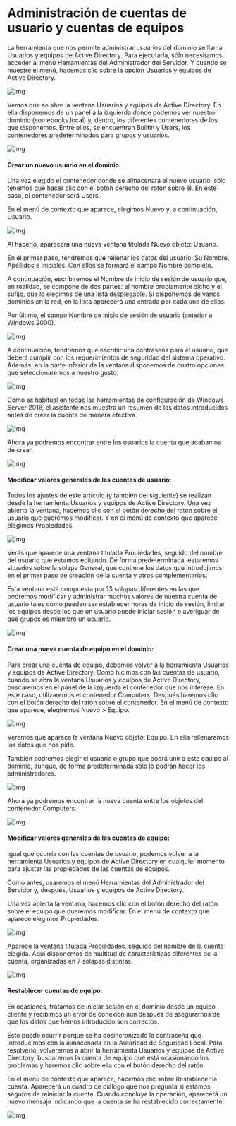 # Administración de cuentas de usuario y cuentas de equipos

La herramienta que nos permite administrar usuarios del dominio se llama Usuarios y equipos de Active Directory. Para ejecutarla, sólo necesitamos acceder al menú Herramientas del Administrador del Servidor. Y cuando se muestre el menú, hacemos clic sobre la opción Usuarios y equipos de Active Directory.

![img](https://github.com/smxrlxp/dominios.html/blob/master/assets/b/b01.jpg)

Vemos que se abre la ventana Usuarios y equipos de Active Directory. En ella disponemos de un panel a la izquierda donde podemos ver nuestro dominio (somebooks.local) y, dentro, los diferentes contenedores de los que disponemos. Entre ellos, se encuentran Builtin y Users, los contenedores predeterminados para grupos y usuarios.

![img](https://github.com/smxrlxp/dominios.html/blob/master/assets/b/b02.jpg)

#### Crear un nuevo usuario en el dominio:

Una vez elegido el contenedor donde se almacenará el nuevo usuario, sólo tenemos que hacer clic con el botón derecho del ratón sobre él. En este caso, el contenedor será Users.

En el menú de contexto que aparece, elegimos Nuevo y, a continuación, Usuario.

![img](https://github.com/smxrlxp/dominios.html/blob/master/assets/b/b03.jpg)

Al hacerlo, aparecerá una nueva ventana titulada Nuevo objeto: Usuario. 

En el primer paso, tendremos que rellenar los datos del usuario: Su Nombre, Apellidos e Iniciales. Con ellos se formará el campo Nombre completo.

A continuación, escribiremos el Nombre de inicio de sesión de usuario que, en realidad, se compone de dos partes: el nombre propiamente dicho y el sufijo, que lo elegimos de una lista desplegable. Si disponemos de varios dominios en la red, en la lista aparecerá una entrada por cada uno de ellos.

Por último, el campo Nombre de inicio de sesión de usuario (anterior a Windows 2000). 

![img](https://github.com/smxrlxp/dominios.html/blob/master/assets/b/b04.jpg)

A continuación, tendremos que escribir una contraseña para el usuario, que deberá cumplir con los requerimientos de seguridad del sistema operativo. Además, en la parte inferior de la ventana disponemos de cuatro opciones que seleccionaremos a nuestro gusto.

![img](https://github.com/smxrlxp/dominios.html/blob/master/assets/b/b05.jpg)

Como es habitual en todas las herramientas de configuración de Windows Server 2016, el asistente nos muestra un resumen de los datos introducidos antes de crear la cuenta de manera efectiva.

![img](https://github.com/smxrlxp/dominios.html/blob/master/assets/b/b06.jpg)

Ahora ya podremos encontrar entre los usuarios la cuenta que acabamos de crear.

![img](https://github.com/smxrlxp/dominios.html/blob/master/assets/b/b07.jpg)

#### Modificar valores generales de las cuentas de usuario:

Todos los ajustes de este artículo (y también del siguiente) se realizan desde la herramienta Usuarios y equipos de Active Directory. Una vez abierta la ventana, hacemos clic con el botón derecho del ratón sobre el usuario que queremos modificar. Y en el menú de contexto que aparece elegimos Propiedades.

![img](https://github.com/smxrlxp/dominios.html/blob/master/assets/b/b08.jpg)

Verás que aparece una ventana titulada Propiedades, seguido del nombre del usuario que estamos editando. De forma predeterminada, estaremos situados sobre la solapa General, que contiene los datos que introdujimos en el primer paso de creación de la cuenta y otros complementarios.

Esta ventana está compuesta por 13 solapas diferentes en las que podremos modificar y administrar muchos valores de nuestra cuenta de usuario tales como pueden ser establecer horas de inicio de sesión, limitar los equipos desde los que un usuario puede iniciar sesión o averiguar de qué grupos es miembro un usuario.

![img](https://github.com/smxrlxp/dominios.html/blob/master/assets/b/b09.jpg)

#### Crear una nueva cuenta de equipo en el dominio:

Para crear una cuenta de equipo, debemos volver a la herramienta Usuarios y equipos de Active Directory. Como hicimos con las cuentas de usuario, cuando se abra la ventana Usuarios y equipos de Active Directory, buscaremos en el panel de la izquierda el contenedor que nos interese. En este caso, utilizaremos el contenedor Computers. Después haremos clic con el botón derecho del ratón sobre el contenedor. En el menú de contexto que aparece, elegiremos Nuevo > Equipo.

![img](https://github.com/smxrlxp/dominios.html/blob/master/assets/b/b10.jpg)

Veremos que aparece la ventana Nuevo objeto: Equipo. En ella rellenaremos los datos que nos pide.

También podremos elegir el usuario o grupo que podrá unir a este equipo al dominio, aunque, de forma predeterminada sólo lo podrán hacer los administradores.

![img](https://github.com/smxrlxp/dominios.html/blob/master/assets/b/b11.jpg)

Ahora ya podremos encontrar la nueva cuenta entre los objetos del contenedor Computers.

![img](https://github.com/smxrlxp/dominios.html/blob/master/assets/b/b12.jpg)

#### Modificar valores generales de las cuentas de equipo:

Igual que ocurría con las cuentas de usuario, podemos volver a la herramienta Usuarios y equipos de Active Directory en cualquier momento para ajustar las propiedades de las cuentas de equipos.

Como antes, usaremos el menú Herramientas del Administrador del Servidor y, después, Usuarios y equipos de Active Directory.

Una vez abierta la ventana, hacemos clic con el botón derecho del ratón sobre el equipo que queremos modificar. En el menú de contexto que aparece elegimos Propiedades.

![img](https://github.com/smxrlxp/dominios.html/blob/master/assets/b/b13.jpg)

Aparece la ventana titulada Propiedades, seguido del nombre de la cuenta elegida. Aquí disponemos de multitud de características diferentes de la cuenta, organizadas en 7 solapas distintas.

![img](https://github.com/smxrlxp/dominios.html/blob/master/assets/b/b14.jpg)

#### Restablecer cuentas de equipo:

En ocasiones, tratamos de iniciar sesión en el dominio desde un equipo cliente y recibimos un error de conexión aún después de asegurarnos de que los datos que hemos introducido son correctos.

Esto puede ocurrir porque se ha desincronizado la contraseña que introducimos con la almacenada en la Autoridad de Seguridad Local. Para resolverlo, volveremos a abrir la herramienta Usuarios y equipos de Active Directory, buscaremos la cuenta de equipo que está ocasionando los problemas y haremos clic sobre ella con el botón derecho del ratón.

En el menú de contexto que aparece, hacemos clic sobre Restablecer la cuenta. Aparecerá un cuadro de diálogo que nos pregunta si estamos seguros de reiniciar la cuenta. Cuando concluya la operación, aparecerá un nuevo mensaje indicando que la cuenta se ha restablecido correctamente.

![img](https://github.com/smxrlxp/dominios.html/blob/master/assets/b/b15.jpg)
